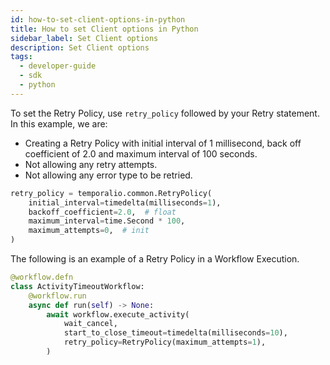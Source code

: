 ```yaml
---
id: how-to-set-client-options-in-python
title: How to set Client options in Python
sidebar_label: Set Client options
description: Set Client options
tags:
  - developer-guide
  - sdk
  - python
---
```


To set the Retry Policy, use `retry_policy` followed by your Retry statement.
In this example, we are:

- Creating a Retry Policy with initial interval of 1 millisecond, back off coefficient of 2.0 and maximum interval of 100 seconds.
- Not allowing any retry attempts.
- Not allowing any error type to be retried.

```python
retry_policy = temporalio.common.RetryPolicy(
    initial_interval=timedelta(milliseconds=1),
    backoff_coefficient=2.0,  # float
    maximum_interval=time.Second * 100,
    maximum_attempts=0,  # init
)
```

The following is an example of a Retry Policy in a Workflow Execution.

```python
@workflow.defn
class ActivityTimeoutWorkflow:
    @workflow.run
    async def run(self) -> None:
        await workflow.execute_activity(
            wait_cancel,
            start_to_close_timeout=timedelta(milliseconds=10),
            retry_policy=RetryPolicy(maximum_attempts=1),
        )
```
